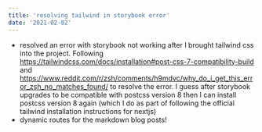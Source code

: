 ```yaml
---
title: 'resolving tailwind in storybook error'
date: '2021-02-02'
---
```


- resolved an error with storybook not working after I brought tailwind css into the project. Following https://tailwindcss.com/docs/installation#post-css-7-compatibility-build and https://www.reddit.com/r/zsh/comments/h9mdvc/why_do_i_get_this_error_zsh_no_matches_found/ to resolve the error. I guess after storybook upgrades to be compatible with postcss version 8 then I can install postcss version 8 again (which I do as part of following the official tailwind installation instructions for nextjs)
- dynamic routes for the markdown blog posts!
